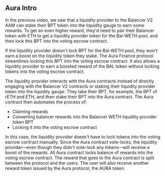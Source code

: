 ## Aura Intro

In the previous video, we saw that a liquidity provider to the Balancer V2 AAM can stake their BPT token into the liquidity gauge to earn some rewards. To get an even higher reward, they'd need to pair their Balancer token with ETH to get a liquidity provider token for the Bal-WETH pool, and then lock this BPT into the voting escrow contract.

If the liquidity provider doesn't lock BPT for the Bal-WETH pool, they won't earn a boost on the liquidity token they stake. The Aura Finance protocol streamlines locking this BPT into the voting escrow contract. It also allows a liquidity provider to earn a boosted reward of the BAL token without locking tokens into the voting escrow contract.

The liquidity provider interacts with the Aura contracts instead of directly engaging with the Balancer V2 contracts or staking their liquidity provider token into the liquidity gauge. They take their BPT, for example, the BPT of rETH and ETH, and then stake their BPT into the Aura contract. The Aura contract then automates the process of:
- Claiming rewards
- Converting balancer rewards into the Balancer WETH liquidity provider token BPT
- Locking it into the voting escrow contract

In this case, the liquidity provider doesn't have to lock tokens into the voting escrow contract manually. Since the Aura contract vote-locks, the liquidity provider—even though they didn't vote-lock any tokens—will receive a boost of the rewards. All Aura contract locks balance of rewards into the voting escrow contract. The reward that goes to the Aura contract is split between the protocol and the users. The user will also receive another reward token issued by the Aura protocol, the AURA token.
